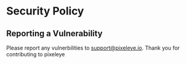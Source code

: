 # Security Policy

## Reporting a Vulnerability

Please report any vulnerbilities to support@pixeleye.io. Thank you for contributing to pixeleye
